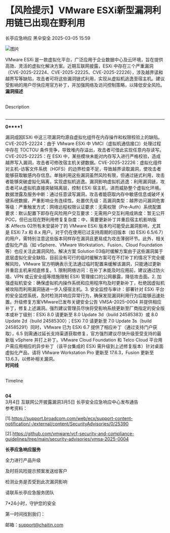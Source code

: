 #  【风险提示】VMware ESXi新型漏洞利用链已出现在野利用   
长亭应急响应  黑伞安全   2025-03-05 15:59  
  
![图片](https://mmbiz.qpic.cn/sz_mmbiz_jpg/FOh11C4BDicROP7FBVLzzxVcHTXcyMYQkWscK86GXicRsibwhXjByXFv5b1jjibh6rgkT9lBVbNKcJpBA1ZlWafd8A/640?wx_fmt=jpeg&from=appmsg "")  
  
VMware ESXi 是一款虚拟化平台，广泛应用于企业数据中心及云环境，旨在提供高效、灵活的虚拟化解决方案。近期互联网披露，ESXi 中存在三个严重漏洞（CVE-2025-22224、CVE-2025-22225、CVE-2025-22226），涉及越界读和越界写等缺陷，攻击者可将这些漏洞链式利用，实现从虚拟机逃逸至宿主机。建议受影响的用户尽快应用官方补丁，并加强网络及访问控制策略，以降低安全风险。  
**漏洞描述**  
  
   
Description  
   
  
  
  
****  
**0****1**  
  
漏洞成因ESXi 中这三项漏洞均源自虚拟化组件在内存操作和权限校验上的缺陷。CVE-2025-22224：由于 VMware ESXi 中 VMCI（虚拟机通信接口）处理过程中存在 TOCTOU 条件竞争，导致堆内存溢出，攻击者可借此实现任意内存读写。CVE-2025-22225：在 ESXi 中，某些模块未能对内存写入进行严格校验，造成越界写入漏洞，攻击者可修改宿主机关键数据。CVE-2025-22226：虚拟化组件对主机-访客文件系统（HGFS）的边界检查不足，导致越界读取漏洞，使攻击者能够获取敏感内存信息。单独利用这些漏洞虽然风险有限，但通过链式利用，攻击者能够突破虚拟化隔离，实现虚拟机逃逸。漏洞影响虚拟机逃逸：利用漏洞链，攻击者可从虚拟机直接突破隔离层，控制 ESXi 宿主机，进而威胁整个虚拟化环境。数据泄露及服务中断：通过任意读写漏洞，攻击者能窃取内存中敏感信息或破坏关键系统数据，严重影响业务连续性。处置优先级：高漏洞类型：越界访问漏洞危害等级：严重触发方式：网络远程权限认证要求：无需权限（Pre-Auth）系统配置要求：默认配置下即存在风险用户交互要求：无需用户交互利用成熟度：暂无公开POC，但已出现在野利用修复复杂度：中，需要更新补丁并重启宿主机影响版本 Affects 02所有未安装补丁的 VMware ESXi 版本均可能受此漏洞影响，尤其是 ESXi 7.x 和 8.x 用户。对于仍在使用已过支持周期的旧版本（如 ESXi 6.5/6.7）的用户，需特别注意这些版本同样存在漏洞且更易成为攻击薄弱环节。此外，相关虚拟化产品（如 vSphere、VMware Workstation、Fusion、Cloud Foundation 等）也应关注此漏洞风险。解决方案 Solution 03临时缓解方案由于这些漏洞属于底层虚拟化安全缺陷，目前没有可行的临时缓解方案可在不打补丁的情况下完全缓解风险，VMware 官方明确表示无法通过临时配置来缓解该漏洞，只能通过更新并重启主机来彻底修复。1. 限制网络访问：在补丁未能及时应用前，建议通过防火墙、VPN 或云安全组等措施限制 ESXi 管理接口的公网暴露，降低攻击面。2. 加强虚拟机安全：确保虚拟机内操作系统和应用程序均及时更新补丁，杜绝因虚拟机被攻陷而利用漏洞链进一步入侵宿主机。3. 安全监控与审计：部署针对 ESXi 平台的安全监控系统，及时检测并响应异常行为，确保发现漏洞利用行为后能够迅速处置。升级修复方案VMware已发布关键安全公告 VMSA-2025-0004 并提供相应补丁，修复上述漏洞。强烈建议管理员尽快将受影响系统更新至厂商指定的安全版本或补丁级别：ESXi 8.0 请更新至 8.0 Update 3d（build 24585383）或 8.0 Update 2d（build 24585300）；ESXi 7.0 请更新至 7.0 Update 3s（build 24585291）同时，VMware 已为 ESXi 6.7 提供了相应补丁（通过支持门户获取），6.5 则需通过延长支持渠道获取修复，官方强烈建议尽快升级至受支持的最新版 vSphere 并打上补丁。VMware Cloud Foundation 和 Telco Cloud 平台用户需应用相应的异步补丁（该平台集成的 ESXi 需升级到上述修复版本）针对桌面虚拟化产品，请将 VMware Workstation Pro 更新至 17.6.3，Fusion 更新至 13.6.3，以修补相关漏洞。  
**时间线**  
  
   
Timeline  
   
  
  
  
**04**  
3月4日 互联网公开披露漏洞3月5日 长亭安全应急响应中心发布通告  
参考资料：  
  
[1].https://support.broadcom.com/web/ecx/support-content-notification/-/external/content/SecurityAdvisories/0/25390  
  
[2].https://github.com/vmware/vcf-security-and-compliance-guidelines/tree/main/security-advisories/vmsa-2025-0004  
  
  
**长亭应急响应服务**  
  
  
  
  
全力进行产品升级  
  
及时将风险提示预案发送给客户  
  
检测业务是否受到此次漏洞影响  
  
请联系长亭应急服务团队  
  
7*24小时，守护您的安全  
  
  
第一时间找到我们：  
  
邮箱：support@chaitin.com  
  
  
